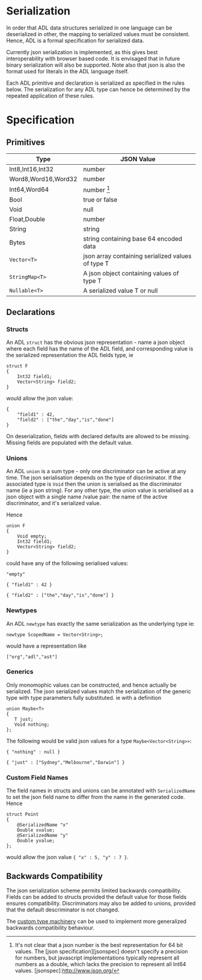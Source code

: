# Serialization

In order that ADL data structures serialized in one language can be
deserialized in other, the mapping to serialized values must be
consistent. Hence, ADL is a formal specification for serialized data.

Currently json serialization is implemented, as this gives best
interoperability with browser based code.  It is envisaged that in
future binary serialization will also be supported. Note also that
json is also the format used for literals in the ADL language itself.

Each ADL primitive and declaration is serialized as specified in
the rules below. The serialization for any ADL type can hence be
determined by the repeated application of these rules.

# Specification

## Primitives

| Type                         | JSON Value                                             |
|------------------------------|--------------------------------------------------------|
| Int8,Int16,Int32             | number                                                 |
| Word8,Word16,Word32          | number                                                 |
| Int64,Word64                 | number [^1]                                            |
| Bool                         | true or false                                          |
| Void                         | null                                                   |
| Float,Double                 | number                                                 |
| String                       | string                                                 |
| Bytes                        | string containing base 64 encoded data                 |
| `Vector<T>`                    | json array containing serialized values of type T      |
| `StringMap<T>`                 | A json object containing values of type T              |
| `Nullable<T>`                  | A serialized value T or null                           |

[^1]: It's not clear that a json number is the best representation for
64 bit values. The [json specification][jsonspec] doesn't specify a
precision for numbers, but javascript implementations typically
represent all numbers as a double, which lacks the precision to
represent all Int64 values.
[jsonspec]:http://www.json.org/

## Declarations

### Structs

An ADL `struct` has the obvious json representation - name a
json object where each field has the name of the ADL field, and
corresponding value is the serialized representation the ADL fields
type, ie

```
struct F
{
    Int32 field1;
    Vector<String> field2;
}
```

would allow the json value:

```
{
    "field1" : 42,
    "field2" : ["the","day","is","done"]
}
```

On deserialization, fields with declared defaults are allowed to be missing. Missing fields
are populated with the default value.

### Unions

An ADL `union` is a sum type - only one discriminator can be active at any
time. The json serialisation depends on the type of discriminator. If
the associated type is `Void` then the union is serialised as the discriminator name
(ie a json string). For any other type, the union value is serialised as
a json object with a single name /value pair: the name of the active
discriminator, and it's serialized value.

Hence

```
union F
{
    Void empty;
    Int32 field1;
    Vector<String> field2;
}
```

could have any of the following serialised values:

```
"empty"

{ "field1" : 42 }

{ "field2" : ["the","day","is","done"] }
```

### Newtypes

An ADL `newtype` has exactly the same serialization as the
underlying type ie:

```
newtype ScopedName = Vector<String>;
```

would have a representation like

```
["org","adl","ast"]
```

### Generics

Only monomophic values can be constructed, and hence actually be serialized.
The json serialized values match the serialization of the generic type with
type parameters fully substituted. ie with a definition

```
union Maybe<T>
{
   T just;
   Void nothing;
};
```

The following would be valid json values for a type `Maybe<Vector<String>>`:

```
{ "nothing" : null }

{ "just" : ["Sydney","Melbourne","Darwin"] }
```

### Custom Field Names

The field names in structs and unions can be annotated with `SerializedName` to set the json field
name to differ from the name in the generated code. Hence

```
struct Point
{
    @SerializedName "x"
    Double xvalue;
    @SerializedName "y"
    Double yvalue;
};
```

would allow the json value `{ "x" : 5, "y" : 7 }`.

## Backwards Compatibility

The json serialization scheme permits limited backwards compatibility. Fields can be added to structs
provided the default value for those fields ensures compatibility. Discriminators may also be added to unions,
provided that the default descriminator is not changed.

The [custom type machinery](./custom-types.md) can be used to implement more generalized backwards compatibility behaviour.






